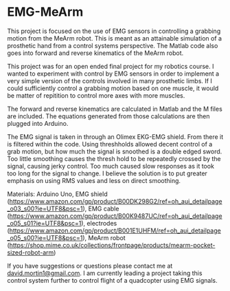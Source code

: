 # EMG-MeArm

This project is focused on the use of EMG sensors in controlling a grabbing motion from the MeArm robot. This is meant as an attainable simulation of a prosthetic hand from a control systems perspective. The Matlab code also goes into forward and reverse kinematics of the MeArm robot.

This project was for an open ended final project for my robotics course. I wanted to experiment with control by EMG sensors in order to implement a very simple version of the controls involved in many prosthetic limbs. If I could sufficiently control a grabbing motion based on one muscle, it would be matter of repitition to control more axes with more muscles.

The forward and reverse kinematics are calculated in Matlab and the M files are included. The equations generated from those calculations are then plugged into Arduino.

The EMG signal is taken in through an Olimex EKG-EMG shield. From there it is filtered within the code. Using threshholds allowed decent control of a grab motion, but how much the signal is snoothed is a double edged sword. Too little smoothing causes the thresh hold to be repeatedly crossed by the signal, causing jerky control. Too much caused slow responses as it took too long for the signal to change. I believe the solution is to put greater emphasis on using RMS values and less on direct smoothing.

Materials: Arduino Uno, EMG shield (https://www.amazon.com/gp/product/B00DK298G2/ref=oh_aui_detailpage_o03_s00?ie=UTF8&psc=1), EMG cable (https://www.amazon.com/gp/product/B00K9487UC/ref=oh_aui_detailpage_o05_s01?ie=UTF8&psc=1), electrodes (https://www.amazon.com/gp/product/B001E1UHFM/ref=oh_aui_detailpage_o05_s00?ie=UTF8&psc=1), MeArm robot (https://shop.mime.co.uk/collections/frontpage/products/mearm-pocket-sized-robot-arm)

If you have suggestions or questions please contact me at david.mortin1@gmail.com. I am currently leading a project taking this control system further to control flight of a quadcopter using EMG signals. 
